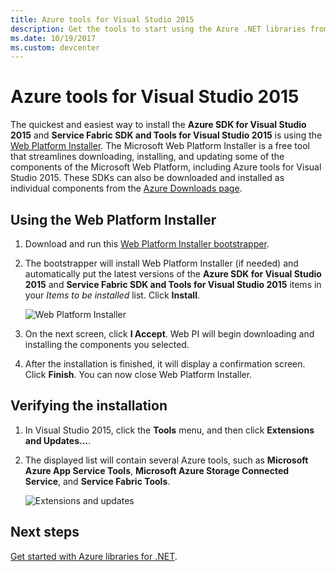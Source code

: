 ```yaml
---
title: Azure tools for Visual Studio 2015
description: Get the tools to start using the Azure .NET libraries from Visual Studio 2015.
ms.date: 10/19/2017
ms.custom: devcenter
---
```


# Azure tools for Visual Studio 2015

The quickest and easiest way to install the **Azure SDK for Visual Studio 2015** and **Service Fabric SDK and Tools for Visual Studio 2015** is using the [Web Platform Installer](https://www.microsoft.com/web/downloads/platform.aspx).  The Microsoft Web Platform Installer is a free tool that streamlines downloading, installing, and updating some of the components of the Microsoft Web Platform, including Azure tools for Visual Studio 2015.  These SDKs can also be downloaded and installed as individual components from the [Azure Downloads page](https://azure.microsoft.com/downloads/). 

## Using the Web Platform Installer

1. Download and run this [Web Platform Installer bootstrapper](https://www.microsoft.com/web/handlers/webpi.ashx?command=getinstallerredirect&appid=VWDOrVs2015AzurePack;MicrosoftAzure-ServiceFabric-VS2015).  

2. The bootstrapper will install Web Platform Installer (if needed) and automatically put the latest versions of the  **Azure SDK for Visual Studio 2015** and **Service Fabric SDK and Tools for Visual Studio 2015** items in your *Items to be installed* list.  Click **Install**.

    ![Web Platform Installer](media/dotnet-sdk-vs2015-install/webpi.png)

3. On the next screen, click **I Accept**.  Web PI will begin downloading and installing the components you selected.

4. After the installation is finished, it will display a confirmation screen.  Click **Finish**.  You can now close Web Platform Installer.

## Verifying the installation

1. In Visual Studio 2015, click the **Tools** menu, and then click **Extensions and Updates...**.

2. The displayed list will contain several Azure tools, such as **Microsoft Azure App Service Tools**, **Microsoft Azure Storage Connected Service**, and **Service Fabric Tools**.

    ![Extensions and updates](media\dotnet-sdk-vs2015-install\ext-tools.png)

## Next steps

[Get started with Azure libraries for .NET](dotnet-sdk-azure-get-started.md).
